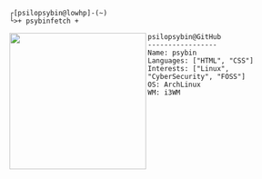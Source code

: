 ```
┌[psilopsybin@lowhp]-(~)
└>+ psybinfetch +
```





<img align="left" width="240" height="240" src="https://github.com/user-attachments/assets/8902ff37-239e-4c88-9529-f5aa58c2b60d">

```
psilopsybin@GitHub
-----------------
Name: psybin
Languages: ["HTML", "CSS"]
Interests: ["Linux", "CyberSecurity", "FOSS"]
OS: ArchLinux
WM: i3WM
```
